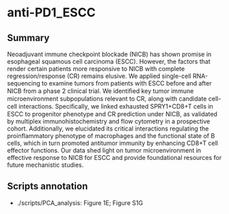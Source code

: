 # anti-PD1_ESCC

## Summary
Neoadjuvant immune checkpoint blockade (NICB) has shown promise in esophageal squamous cell carcinoma (ESCC). However, the factors that render certain patients more responsive to NICB with complete regression/response (CR) remains elusive. We applied single-cell RNA-sequencing to examine tumors from patients with ESCC before and after NICB from a phase 2 clinical trial. We identiﬁed key tumor immune microenvironment subpopulations relevant to CR, along with candidate cell-cell interactions. Speciﬁcally, we linked exhausted SPRY1+CD8+T cells in ESCC to progenitor phenotype and CR prediction under NICB, as validated by multiplex immunohistochemistry and flow cytometry in a prospective cohort. Additionally, we elucidated its critical interactions regulating the proinflammatory phenotype of macrophages and the functional state of B cells, which in turn promoted antitumor immunity by enhancing CD8+T cell effector functions. Our data shed light on tumor microenvironment in effective response to NICB for ESCC and provide foundational resources for future mechanistic studies.




## Scripts annotation
* ./scripts/PCA_analysis: Figure 1E; Figure S1G
